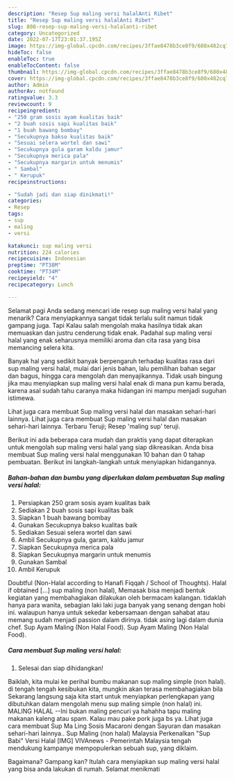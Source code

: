 ```yaml
---
description: "Resep Sup maling versi halalAnti Ribet"
title: "Resep Sup maling versi halalAnti Ribet"
slug: 808-resep-sup-maling-versi-halalanti-ribet
category: Uncategorized
date: 2022-07-17T23:01:37.195Z
image: https://img-global.cpcdn.com/recipes/3ffae8478b3ce8f9/680x482cq70/sup-maling-versi-halal-foto-resep-utama.jpg
hideToc: false
enableToc: true
enableTocContent: false
thumbnail: https://img-global.cpcdn.com/recipes/3ffae8478b3ce8f9/680x482cq70/sup-maling-versi-halal-foto-resep-utama.jpg
cover: https://img-global.cpcdn.com/recipes/3ffae8478b3ce8f9/680x482cq70/sup-maling-versi-halal-foto-resep-utama.jpg
author: Admin
authorAv: notfound
ratingvalue: 3.3
reviewcount: 9
recipeingredient:
- "250 gram sosis ayam kualitas baik"
- "2 buah sosis sapi kualitas baik"
- "1 buah bawang bombay"
- "Secukupnya bakso kualitas baik"
- "Sesuai selera wortel dan sawi"
- "Secukupnya gula garam kaldu jamur"
- "Secukupnya merica pala"
- "Secukupnya margarin untuk menumis"
- " Sambal"
- " Kerupuk"
recipeinstructions:

- "Sudah jadi dan siap dinikmati!"
categories:
- Resep
tags:
- sup
- maling
- versi

katakunci: sup maling versi 
nutrition: 224 calories
recipecuisine: Indonesian
preptime: "PT38M"
cooktime: "PT34M"
recipeyield: "4"
recipecategory: Lunch

---
```



Selamat pagi Anda sedang mencari ide resep sup maling versi halal yang menarik? Cara menyiapkannya sangat tidak terlalu sulit namun tidak gampang juga. Tapi Kalau salah mengolah maka hasilnya tidak akan memuaskan dan justru cenderung tidak enak. Padahal sup maling versi halal yang enak seharusnya memiliki aroma dan cita rasa yang bisa memancing selera kita.


Banyak hal yang sedikit banyak berpengaruh terhadap kualitas rasa dari sup maling versi halal, mulai dari jenis bahan, lalu pemilihan bahan segar dan bagus, hingga cara mengolah dan menyajikannya. Tidak usah bingung jika mau menyiapkan sup maling versi halal enak di mana pun kamu berada, karena asal sudah tahu caranya maka hidangan ini mampu menjadi suguhan istimewa.

Lihat juga cara membuat Sup maling versi halal dan masakan sehari-hari lainnya. Lihat juga cara membuat Sup maling versi halal dan masakan sehari-hari lainnya. Terbaru Teruji; Resep &#39;maling sup&#39; teruji.


Berikut ini ada beberapa cara mudah dan praktis yang dapat diterapkan untuk mengolah sup maling versi halal yang siap dikreasikan. Anda bisa membuat Sup maling versi halal menggunakan 10 bahan dan 0 tahap pembuatan. Berikut ini langkah-langkah untuk menyiapkan hidangannya.

<!--inarticleads1-->

##### Bahan-bahan dan bumbu yang diperlukan dalam pembuatan Sup maling versi halal:

1. Persiapkan 250 gram sosis ayam kualitas baik
1. Sediakan 2 buah sosis sapi kualitas baik
1. Siapkan 1 buah bawang bombay
1. Gunakan Secukupnya bakso kualitas baik
1. Sediakan Sesuai selera wortel dan sawi
1. Ambil Secukupnya gula, garam, kaldu jamur
1. Siapkan Secukupnya merica pala
1. Siapkan Secukupnya margarin untuk menumis
1. Gunakan  Sambal
1. Ambil  Kerupuk


Doubtful (Non-Halal according to Hanafi Fiqqah / School of Thoughts). Halal if obtained […] sup maling (non halal), Memasak bisa menjadi bentuk kegiatan yang membahagiakan dilakukan oleh bermacam kalangan. tidaklah hanya para wanita, sebagian laki laki juga banyak yang senang dengan hobi ini. walaupun hanya untuk sekedar kebersamaan dengan sahabat atau memang sudah menjadi passion dalam dirinya. tidak asing lagi dalam dunia chef. Sup Ayam Maling (Non Halal Food). Sup Ayam Maling (Non Halal Food). 

<!--inarticleads2-->

##### Cara membuat Sup maling versi halal:


1. Selesai dan siap dihidangkan!

Baiklah, kita mulai ke perihal bumbu makanan sup maling simple (non halal). di tengah tengah kesibukan kita, mungkin akan terasa membahagiakan bila Sekarang langsung saja kita start untuk menyiapkan perlengkapan yang dibutuhkan dalam mengolah menu sup maling simple (non halal) ini. MALING HALAL --Ini bukan maling pencuri ya hahahha tapu maling makanan kaleng atau spam. Kalau mau pake pork juga bs ya. Lihat juga cara membuat Sup Ma Ling Sosis Macaroni dengan Sayuran dan masakan sehari-hari lainnya.. Sup Maling (non halal) Malaysia Perkenalkan &#34;Sup Babi&#34; Versi Halal [IMG] VIVAnews - Pemerintah Malaysia tengah mendukung kampanye mempopulerkan sebuah sup, yang diklaim. 

Bagaimana? Gampang kan? Itulah cara menyiapkan sup maling versi halal yang bisa anda lakukan di rumah. Selamat menikmati
